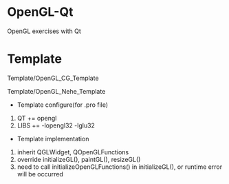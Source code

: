 # OpenGL-Qt
OpenGL exercises with Qt

# Template
Template/OpenGL_CG_Template

Template/OpenGL_Nehe_Template

- Template configure(for .pro file)
1. QT += opengl
2. LIBS += -lopengl32 -lglu32
- Template implementation
1. inherit QGLWidget, QOpenGLFunctions
2. override initializeGL(), paintGL(), resizeGL()
3. need to call initializeOpenGLFunctions() in initializeGL(), or runtime error will be occurred
